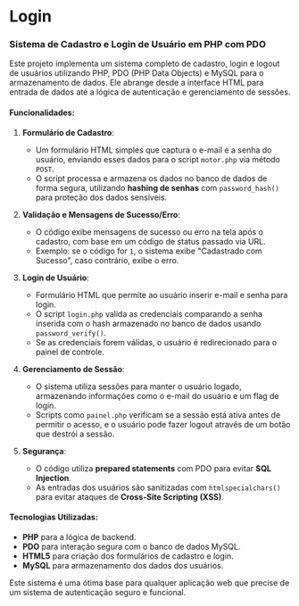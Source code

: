 # Login
### Sistema de Cadastro e Login de Usuário em PHP com PDO

Este projeto implementa um sistema completo de cadastro, login e logout de usuários utilizando PHP, PDO (PHP Data Objects) e MySQL para o armazenamento de dados. Ele abrange desde a interface HTML para entrada de dados até a lógica de autenticação e gerenciamento de sessões.

#### Funcionalidades:

1. **Formulário de Cadastro**:
   - Um formulário HTML simples que captura o e-mail e a senha do usuário, enviando esses dados para o script `motor.php` via método `POST`.
   - O script processa e armazena os dados no banco de dados de forma segura, utilizando **hashing de senhas** com `password_hash()` para proteção dos dados sensíveis.

2. **Validação e Mensagens de Sucesso/Erro**:
   - O código exibe mensagens de sucesso ou erro na tela após o cadastro, com base em um código de status passado via URL.
   - Exemplo: se o código for `1`, o sistema exibe "Cadastrado com Sucesso", caso contrário, exibe o erro.

3. **Login de Usuário**:
   - Formulário HTML que permite ao usuário inserir e-mail e senha para login.
   - O script `login.php` valida as credenciais comparando a senha inserida com o hash armazenado no banco de dados usando `password_verify()`.
   - Se as credenciais forem válidas, o usuário é redirecionado para o painel de controle.

4. **Gerenciamento de Sessão**:
   - O sistema utiliza sessões para manter o usuário logado, armazenando informações como o e-mail do usuário e um flag de login.
   - Scripts como `painel.php` verificam se a sessão está ativa antes de permitir o acesso, e o usuário pode fazer logout através de um botão que destrói a sessão.

5. **Segurança**:
   - O código utiliza **prepared statements** com PDO para evitar **SQL Injection**.
   - As entradas dos usuários são sanitizadas com `htmlspecialchars()` para evitar ataques de **Cross-Site Scripting (XSS)**.

#### Tecnologias Utilizadas:
- **PHP** para a lógica de backend.
- **PDO** para interação segura com o banco de dados MySQL.
- **HTML5** para criação dos formulários de cadastro e login.
- **MySQL** para armazenamento dos dados dos usuários.

Este sistema é uma ótima base para qualquer aplicação web que precise de um sistema de autenticação seguro e funcional.
